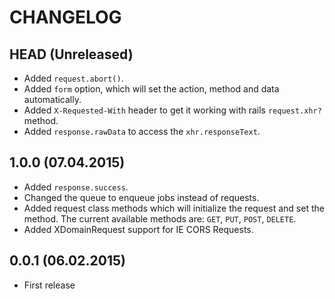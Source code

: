 # CHANGELOG

## HEAD (Unreleased)
* Added `request.abort()`.
* Added `form` option, which will set the action, method and data automatically.
* Added `X-Requested-With` header to get it working with rails `request.xhr?` method.
* Added `response.rawData` to access the `xhr.responseText`.

## 1.0.0 (07.04.2015)
* Added `response.success`.
* Changed the queue to enqueue jobs instead of requests.
* Added request class methods which will initialize the request and set the method. The current available methods are: `GET`, `PUT`, `POST`, `DELETE`.
* Added XDomainRequest support for IE CORS Requests.

## 0.0.1 (06.02.2015)
* First release
